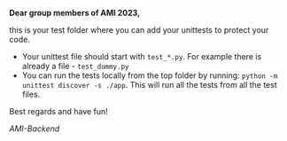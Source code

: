 **Dear group members of AMI 2023,**

this is your test folder where you can add your unittests to protect your code.

 - Your unittest file should start with `test_*.py`. For example there is already a file -  `test_dummy.py`
 - You can run the tests locally from the top folder by running: `python -m unittest discover -s ./app`. This will run all the tests from all the test files.


Best regards and have fun!

*AMI-Backend*
